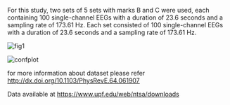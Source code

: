 For this study, two sets of 5 sets with marks B and C were used, each containing 100 single-channel EEGs with a duration of 23.6 seconds and a sampling rate of 173.61 Hz. Each set consisted of 100 single-channel EEGs with a duration of 23.6 seconds and a sampling rate of 173.61 Hz.




![fig1](https://user-images.githubusercontent.com/96732467/166003397-562139c4-fda6-4ed6-9f86-10a9c707029e.png)

![confplot](https://user-images.githubusercontent.com/96732467/166003503-dc8ad995-042f-41c5-9aca-a1dd77d0a5ba.png)

for more information about dataset please refer http://dx.doi.org/10.1103/PhysRevE.64.061907

Data available at https://www.upf.edu/web/ntsa/downloads

